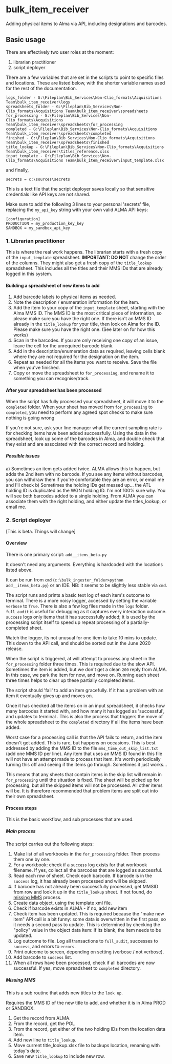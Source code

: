 # bulk_item_receiver
Adding physical items to Alma via API, including designations and barcodes.


## Basic usage

There are effectively two user roles at the moment:

1. librarian practitioner
2. script deployer

There are a few variables that are set in the scripts to point to specific files and locations. These are listed below, with the shorter variable names used for the rest of the documentation.

<!--- What is the difference b/w 'finished' and 'completed'? AJ --->

    logs_folder - G:\Fileplan\Bib_Services\Non-Clio_formats\Acquisitions Team\bulk_item_receiver\logs
    spreadsheets_folder - G:\Fileplan\Bib_Services\Non-Clio_formats\Acquisitions Team\bulk_item_receiver\spreadsheets
    for_processing - G:\Fileplan\Bib_Services\Non-Clio_formats\Acquisitions Team\bulk_item_receiver\spreadsheets\for_processing
    completed - G:\Fileplan\Bib_Services\Non-Clio_formats\Acquisitions Team\bulk_item_receiver\spreadsheets\completed
    finished - G:\Fileplan\Bib_Services\Non-Clio_formats\Acquisitions Team\bulk_item_receiver\spreadsheets\finished
    title_lookup - G:\Fileplan\Bib_Services\Non-Clio_formats\Acquisitions Team\bulk_item_receiver\titles_reference.xlsx
    input_template - G:\Fileplan\Bib_Services\Non-Clio_formats\Acquisitions Team\bulk_item_receiver\input_template.xlsx

and finally, 

    secrets = c:\sources\secrets

This is a text file that the script deployer saves locally so that sensitive credentials like API keys are not shared. 

Make sure to add the following 3 lines to your personal 'secrets' file, replacing the `my_api_key` string with your own valid ALMA API keys:

    [configuration]
    PRODUCTION = my_production_key_key
    SANDBOX = my_sandbox_api_key


### 1. Librarian practitioner 

This is where the real work happens. 
The librarian starts with a fresh copy of the `input_template` spreadsheet. **IMPORTANT: DO NOT** change the order of the columns. 
They might also get a fresh copy of the `title_lookup` spreadsheet. This includes all the titles and their MMS IDs that are already logged in this system. <!---- Why 'might'? AJ --->

#### Building a spreadsheet of new items to add

<!-- there's nothing here about checking whether an item has already been received, missed issues, etc. AJ-->

1. Add barcode labels to physical items as needed. <!--For clarity, do we need to talk about any other marking and stamping here? AJ-->
2. Note the description / enumeration information for the item. 
3. Add the item to your copy of the `input_template` sheet, starting with the Alma MMS ID. The MMS ID is the most critical piece of information, so please make sure you have the right one. 
    If there isn't an MMS ID already in the `title_lookup` for your title, then look on Alma for the ID. Please make sure you have the right one. (See later on for how this works)
4. Scan in the barcodes. If you are only receiving one copy of an issue, leave the cell for the unrequired barcode blank. <!--Does this mean 'use a barcode scanner to add the barcodes to the appropriate cell in the input spreadsheet'? AJ-->
5. Add in the description/enumeration data as required, leaving cells blank where they are not required for the designation on the item. <!--Are there any rules here that the librarian needs to know about? AJ-->
6. Repeat as needed for all the items you want to receive. Save the file when you've finished. 
7. Copy or move the spreadsheet to `for_processing`, and rename it to something you can recognise/track. 

#### After your spreadsheet has been processed

When the script has fully processed your spreadsheet, it will move it to the `completed` folder. When your sheet has moved from `for_processing` to `completed`, you need to perform any agreed spot checks to make sure nothing is going wrong

If you're not sure, ask your line manager what the current sampling rate is for checking items have been added successfully. <!--What is the current sampling rate?! line manager--> Using the data in the spreadsheet, look up some of the barcodes in Alma, and double check that they exist and are associated with the correct record and holding.

##### Possible issues

a) Sometimes an item gets added twice. ALMA allows this to happen, but adds the 2nd item with no barcode. If you see any items without barcodes, you can withdraw them if you're comfortable they are an error, or email me and I'll check<!--Where would you see this? AJ-->
b) Sometimes the holding IDs get messed up... the ATL holding ID is duplicated as the WGN holding ID. I'm not 100% sure why. You will see both barcodes added to a single holding. From ALMA you can associate them with the right holding, and either update the titles_lookup, or email me. <!--Where would you see this? AJ-->

### 2. Script deployer

[This is beta. Things will change] <!--what need to happen to move from beta? AJ-->

#### Overview

There is one primary script: `add__items_beta.py`

It doesn't need any arguments. Everything is hardcoded with the locations listed above. 

It can be run from `cmd` (`c:\bulk_ingester_folder>python add__items_beta.py`) or an IDE. NB: it seems to be slightly less stable via `cmd`. <!--What does 'stable' mean in this context? AJ-->

The script runs and prints a basic text log of each item's outcome to terminal. There is a more noisy logger, accessed by setting the variable `verbose` to `True`. There is also a few log files made in the `logs` folder. `full_audit` is useful for debugging as it captures every interaction outcome. `success` logs only items that it has successfully added; it is used by the processing script itself to speed up repeat processing of a partially-completed sheet.

Watch the logger, its not unusual for one item to take 10 mins to update. This down to the API call, and should be sorted out in the June 2020 release.<!--Has it been sorted? AJ-->

When the script is triggered, at will attempt to process any sheet in the `for_processing` folder three times. This is required due to the slow API. Sometimes the item is added, but we don't get a clean `200` reply from ALMA. In this case, we park the item for now, and move on. Running each sheet three times helps to clear up these partially completed items. 

The script should 'fail' to add an item gracefully. If it has a problem with an item it eventually gives up and moves on.

Once it has checked all the items on in an input spreadsheet, it checks how many barcodes it started with, and how many it has logged as 'successful', and updates to terminal <!--what does 'updates to terminal' mean here? AJ-->. This is also the process that triggers the move of the whole spreadsheet to the `completed` directory if all the items have been added. 

Worst case for a processing call is that the API fails to return, and the item doesn't get added. This is rare, but happens on occasions. This is best addressed by adding the MMS ID to the file `mms_time_out_skip_list.txt`  (add one MMS ID per line). Any item that uses an MMS ID found in this file will not have an attempt made to process that item. <!--then what happens to the item? AJ--> It's worth periodically turning this off <!--how? AJ--> and seeing if the items go through. Sometimes it just works...

This means that any sheets that contain items in the skip list will remain in `for_processing` until the situation is fixed. The sheet will be picked up for processing, but all the skipped items will not be processed. All other items will be. It is therefore recommended that problem items are split out into their own spreadsheet. 

#### Process steps

This is the basic workflow, and sub processes that are used. 

##### Main process

The script carries out the following steps:

1. Make list of all workbooks in the `for_processing` folder. Then process them one by one. 
2. For a workbook: check if a `success` log exists for that workbook filename. If yes, collect all the barcodes that are logged as successful. <!--make a list?-->
3. Read each row of sheet. Check each barcode. If barcode is in the `success` log, it has already been processed and will be skipped.
4. If barcode has not already been successfully processed, get MMSID from row and look it up in the `title_lookup` sheet. If not found, do [missing MMS](#missing-mms) process.
5. Create data object, using the template xml file. <!--is this an Alma Item object?-->
6. Check if barcode exists in ALMA - if no, add new item
7. Check item has been updated. This is required because the "make new item" API call is a bit funny: some data is overwritten in the first pass, so it needs a second pass to update. This is determined by checking the "policy" value in the object data item: if its blank, the item needs to be updated. 
8. Log outcome to file. Log all transactions to `full_audit`, successes to `success`, and errors to `errors`. 
9. Print outcome to screen, depending on setting (verbose / not verbose).
10. Add barcode to `success` list.
11. When all rows have been processed, check if all barcodes are now successful. If yes, move spreadsheet to `completed` directory.

##### Missing MMS
This is a sub routine that adds new titles to the `look up`. 

Requires the MMS ID of the new title to add, and whether it is in Alma PROD or SANDBOX. 

1. Get the record from ALMA. 
2. From the record, get the POL
3. From the record, get either of the two holding IDs from the location data item. <!--does this mean it only gets one? AJ-->
4. Add new line to `title_lookup`. 
5. Move current title_lookup.xlsx file to backups location, renaming with today's date.
6. Save new `title_lookup` to include new row. 
